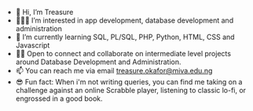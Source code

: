 - 🌸 Hi, I’m Treasure 
- 👩🏽‍💻 I’m interested in app development, database development and administration
- 🌱 I’m currently learning SQL, PL/SQL, PHP, Python, HTML, CSS and Javascript
- 👯‍♀️ Open to connect and collaborate on intermediate level projects around Database Development and Administration.
- 📫 You can reach me via email treasure.okafor@miva.edu.ng
- 😎 Fun fact: When i'm not writing queries, you can find me taking on a challenge against an online Scrabble player, listening to classic lo-fi, or engrossed in a good book.

<!---
Diogo-dinma/Diogo-dinma is a ✨ special ✨ repository because its `README.md` (this file) appears on your GitHub profile.
You can click the Preview link to take a look at your changes.
--->
